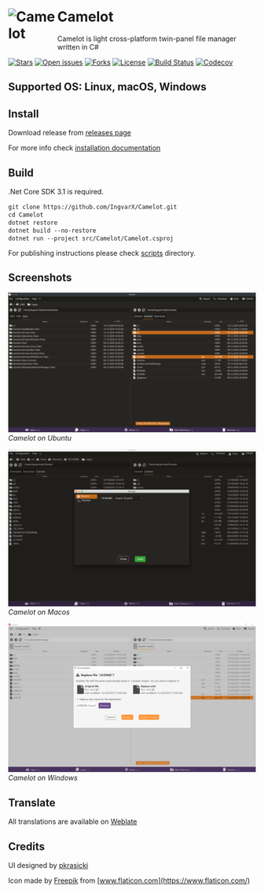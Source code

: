 # Camelot <img align="left" src="/src/Camelot/Assets/logo.png" alt="Camelot" width="100" height="100">

Camelot is light cross-platform twin-panel file manager written in C#

[![Stars](https://img.shields.io/github/stars/IngvarX/Camelot.svg?style=for-the-badge)](https://github.com/IngvarX/Camelot/stargazers)
[![Open issues](https://img.shields.io/github/issues/IngvarX/Camelot.svg?style=for-the-badge)](https://github.com/IngvarX/Camelot/issues)
[![Forks](https://img.shields.io/github/forks/IngvarX/Camelot.svg?style=for-the-badge)](https://github.com/IngvarX/Camelot/forks)
[![License](https://img.shields.io/github/license/IngvarX/Camelot?style=for-the-badge)](https://raw.githubusercontent.com/IngvarX/Camelot/master/LICENSE.md)
[![Build Status](https://img.shields.io/travis/com/IngvarX/Camelot?style=for-the-badge)](https://travis-ci.com/github/IngvarX/Camelot)
[![Codecov](https://img.shields.io/codecov/c/github/IngvarX/Camelot?style=for-the-badge)](https://codecov.io/gh/IngvarX/Camelot)

## Supported OS: Linux, macOS, Windows

## Install

Download release from [releases page](https://github.com/IngvarX/Camelot/releases)

For more info check [installation documentation](/docs/INSTALL.md)

## Build

.Net Core SDK 3.1 is required.

```
git clone https://github.com/IngvarX/Camelot.git
cd Camelot
dotnet restore
dotnet build --no-restore
dotnet run --project src/Camelot/Camelot.csproj
```

For publishing instructions please check [scripts](/scripts/) directory.

## Screenshots
![Camelot on Ubuntu](/docs/Ubuntu.png)
*Camelot on Ubuntu*

![Camelot on Macos](/docs/Macos.png)
*Camelot on Macos*

![Camelot on Windows](/docs/Windows.png)
*Camelot on Windows*

## Translate

All translations are available on [Weblate](https://hosted.weblate.org/projects/camelot/main/)

## Credits

UI designed by [pkrasicki](https://github.com/pkrasicki)

Icon made by [Freepik](https://www.flaticon.com/authors/freepik) from [www.flaticon.com](https://www.flaticon.com/)
